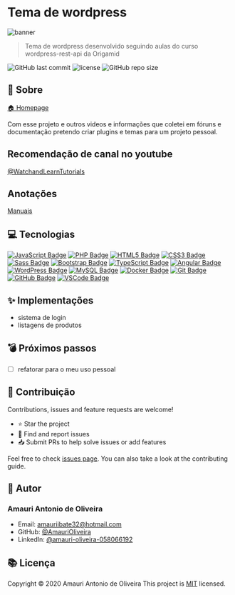 
# Tema de wordpress

  ![banner](www.log.com/img.jpeg)

> Tema de wordpress desenvolvido seguindo aulas do curso wordpress-rest-api da Origamid

![GitHub last commit](https://img.shields.io/github/last-commit/AmauriOliveira/wp-first-theme)
![license](https://img.shields.io/github/license/AmauriOliveira/wp-first-theme)
![GitHub repo size](https://img.shields.io/github/repo-size/AmauriOliveira/wp-first-theme)

## :telescope: Sobre

  [🏠 Homepage](https://github.com/AmauriOliveira/wp-first-theme)

Com esse projeto e outros videos e informações que coletei em fóruns e documentação pretendo criar plugins e temas para um projeto pessoal.

## Recomendação de canal no youtube

[@WatchandLearnTutorials](https://www.youtube.com/@WatchandLearnTutorials)

## Anotações

[Manuais](annotations.md)

## :computer: Tecnologias

[![JavaScript Badge](https://img.shields.io/badge/-JavaScript-black?style=flat-square&logo=javascript)](#)
[![PHP Badge](https://img.shields.io/badge/-PHP-777BB4?style=flat-square&logo=php&logoColor=white)](#)
[![HTML5 Badge](https://img.shields.io/badge/-HTML5-E34F26?style=flat-square&logo=html5&logoColor=white)](#)
[![CSS3 Badge](https://img.shields.io/badge/-CSS3-1572B6?style=flat-square&logo=css3)](#)
[![Sass Badge](https://img.shields.io/badge/-Sass-CC6699?style=flat-square&logo=sass&logoColor=white)](#)
[![Bootstrap Badge](https://img.shields.io/badge/-Bootstrap-563D7C?style=flat-square&logo=bootstrap)](#)
[![TypeScript Badge](https://img.shields.io/badge/-TypeScript-007ACC?style=flat-square&logo=typescript&logoColor=white)](#)
[![Angular Badge](https://img.shields.io/badge/-Angular-DD0031?style=flat-square&logo=angular)](#)
[![WordPress Badge](https://img.shields.io/badge/-WordPress-21759B?style=flat-square&logo=wordpress)](#)
[![MySQL Badge](https://img.shields.io/badge/-MySQL-4479A1?style=flat-square&logo=mysql&logoColor=white)](#)
[![Docker Badge](https://img.shields.io/badge/-Docker-2496ED?style=flat-square&logo=docker&logoColor=white)](#)
[![Git Badge](https://img.shields.io/badge/-Git-black?style=flat-square&logo=git)](#)
[![GitHub Badge](https://img.shields.io/badge/-GitHub-181717?style=flat-square&logo=github)](#)
[![VSCode Badge](https://img.shields.io/badge/-VSCode-007ACC?style=flat-square&logo=visual-studio-code&logoColor=white)](#)

## :sparkles: Implementações

- sistema de login
- listagens de produtos

## :bomb: Próximos passos

- [ ] refatorar para o meu uso pessoal

## :star2: Contribuição

Contributions, issues and feature requests are welcome!

- ⭐️ Star the project
- 🐛 Find and report issues
- 📥 Submit PRs to help solve issues or add features

Feel free to check [issues page](https://github.com/AmauriOliveira/wp-first-theme/issues). You can also take a look at the contributing guide.

## :bow: Autor

### Amauri Antonio de Oliveira

- Email: <amauriibate32@hotmail.com>
- GitHub: [@AmauriOliveira](https://github.com/AmauriOliveira)
- LinkedIn: [@amauri-oliveira-058066192](https://linkedin.com/in/amauri-oliveira-058066192)

## :books: Licença

Copyright © 2020 Amauri Antonio de Oliveira
This project is [MIT](license.md) licensed.
